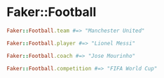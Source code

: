 # Faker::Football

```ruby
Faker::Football.team #=> "Manchester United"

Faker::Football.player #=> "Lionel Messi"

Faker::Football.coach #=> "Jose Mourinho"

Faker::Football.competition #=> "FIFA World Cup"
```

